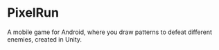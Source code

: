 # PixelRun
A mobile game for Android, where you draw patterns to defeat different enemies, created in Unity.
